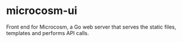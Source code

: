 # microcosm-ui
Front end for Microcosm, a Go web server that serves the static files, templates and performs API calls.
